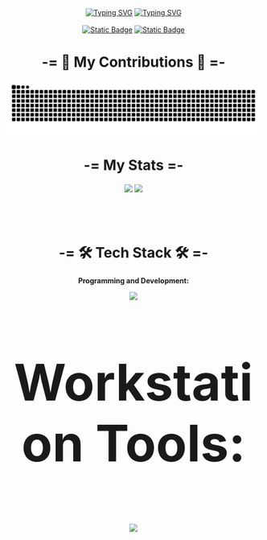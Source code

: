 <!-- <p>
</p>
#F37C95
<div></div> -->

<!-- Typing SVG -->
<div align="center" display="inline-block">
    <div>
    <a href="https://git.io/typing-svg"><img src="https://readme-typing-svg.demolab.com?font=Fira+Code&weight=700&size=35&duration=4000&pause=2000&color=EB0046&center=true&vCenter=true&multiline=true&repeat=false&width=1000&height=60&lines=Hi%2C+I'm+Isabelle+Vit%C3%B3ria+%3C%2F%3E" alt="Typing SVG" /></a>
    </a>
    <a href="https://git.io/typing-svg">
    <img src="https://readme-typing-svg.demolab.com?font=Fira+Code&size=28&duration=3000&pause=500&color=ffffff&center=true&vCenter=true&width=1000&lines=Front-End+Web+Developer++%F0%9F%92%BB;Always+learning+new+things++%E2%9C%8D;Always+learning+new+things++%F0%9F%93%9A;Always+learning+new+things++%F0%9F%93%9D" alt="Typing SVG" />
    </a>
    </br></br>
</div>

<!-- Social badges section -->
<div align="center">
    <a href="https://www.linkedin.com/in/isabellediasr">
        <img alt="Static Badge" src="https://img.shields.io/badge/isabellediasr-236ad3?style=for-the-badge&logo=LINKEDIN&label=LINKEDIN&labelColor=1155ba&link=https%3A%2F%2Fwww.linkedin.com%2Fin%2Fisabellediasr"></a>
    <a href="mailto:isabellediasr1@gmail.com">
        <img alt="Static Badge" src="https://img.shields.io/badge/isabellediasr1%40gmail.com-e05d44?style=for-the-badge&logo=gmail&logoColor=ffffff&label=email&labelColor=ce4630">      </a>
</div>


<!-- Snake Commit -->
<div align="center">
    <h1 align="center" style="font-family="Fira Code""> -= 🐍 My Contributions 🐍 =- </h1>
    <picture align="center">
        <source media="(prefers-color-scheme: dark)" srcset="https://raw.githubusercontent.com/isabellediasr/isabellediasr/output/github-contribution-grid-snake-dark.svg">
        <source media="(prefers-color-scheme: light)" srcset="https://raw.githubusercontent.com/isabellediasr/isabellediasr/output/github-contribution-grid-snake.svg">
    <img alt="github contribution grid snake animation" src="https://raw.githubusercontent.com/isabellediasr/isabellediasr/output/github-contribution-grid-snake.svg">
    </picture>
</div>

<!-- My Contribuitions -->
<div align="center" style="margin-bottom:100px">
    <h1 align="center"> -= My Stats =- </h1>
    <img width=48% align="center"  src="https://github-readme-streak-stats.herokuapp.com?user=isabellediasr&theme=bear&mode=daily&hide_border=true&background=EBEBEB00&ring=EB00465E&fire=EB6A00FF&stroke=EB0046&currStreakNum=FFFFFF&sideNums=FFFFFF&sideLabels=EB0046&currStreakLabel=FFFFFF&card_height=250&starting_year=2024&dates=FFFFFF" />
    <img width=48% align="center" src="https://github-readme-stats.vercel.app/api/top-langs/?username=isabellediasr&show_icons=true&theme=bear&layout=compact&hide_border=true&bg_color=ebebeb00&title_color=EB0046&starting_year=2024&mode=daily" />
</div>

<div align="center">
<h1> -= 🛠 Tech Stack 🛠 =- </h1>

<p><strong>Programming and Development:</strong></p>
    <img src="https://skillicons.dev/icons?i=html,css,bootstrap,django,python&theme=dark">


<p style="font-size: 100px;"><strong>Workstation Tools:</strong></p>
    <img src="https://skillicons.dev/icons?i=vscode,git,github,figma,windows&theme=dark">
</p>
</div>
